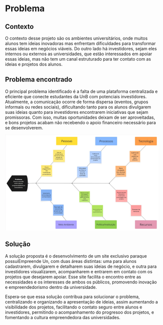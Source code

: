 # **Problema**

## **Contexto**

O contexto desse projeto são os ambientes universitários, onde muitos alunos tem ideias inovadoras mas enfrentam dificuldades para transformar essas ideias em negócios viáveis. Do outro lado há investidores, sejam eles internos ou externos as universidades, que estão interessados em apoiar essas ideias, mas não tem um canal estruturado para ter contato com as ideias e projetos dos alunos.

## **Problema encontrado**

O principal problema identificado é a falta de uma plataforma centralizada e eficiente que conecte estudantes da UnB com potenciais investidores. Atualmente, a comunicação ocorre de forma dispersa (eventos, grupos informais ou redes sociais), dificultando tanto para os alunos divulgarem suas ideias quanto para investidores encontrarem iniciativas que sejam promissoras. Com isso, muitas oportunidades deixam de ser aproveitadas, e bons projetos acabam não recebendo o apoio financeiro necessário para se desenvolverem.

![Imagem1](../../assets/diagrama_ishikawa.png)

## **Solução**

A solução proposta é o desenvolvimento de um site exclusivo paraque possuiEmpreende Un, com duas áreas distintas: uma para alunos cadastrarem, divulgarem e detalharem suas ideias de negócio, e outra para investidores visualizarem, acompanharem e entrarem em contato com os projetos que desejarem apoiar. Esse site facilita o encontro entre as necessidades e os interesses de ambos os públicos, promovendo inovação e empreendedorismo dentro da universidade.

Espera-se que essa solução contribua para solucionar o problema, centralizando e organizando a apresentação de ideias, assim aumentando a visibilidade dos projetos, facilitando o contato seguro entre alunos e investidores, permitindo o acompanhamento do progresoo dos projetos, e fomentando a cultura empreendedora das universidades.